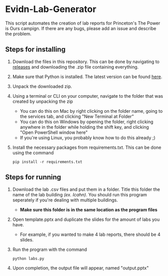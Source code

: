 # Evidn-Lab-Generator

This script automates the creation of lab reports for Princeton's The Power is Ours campign. If there are any bugs, please add an issue and describe the problem.

## Steps for installing

1. Download the files in this repository. This can be done by navigating to [releases](https://github.com/nshaff3r/Evidn-Lab-Generator/releases) and downloading the .zip file containing everything.
2. Make sure that Python is installed. The latest version can be found [here](https://www.python.org/downloads/).
3. Unpack the downloaded zip. 
4. Using a terminal or CLI on your computer, navigate to the folder that was created by unpacking the zip 
    - You can do this on Mac by right clicking on the folder name, going to the services tab, and clicking "New Terminal at Folder"
    - You can do this on Windows by opening the folder, right clicking anywhere in the folder while holding the shift key, and clicking "Open PowerShell window here"
    - If you're using Linux, you probably know how to do this already ;)
5. Install the necessary packages from requirements.txt. This can be done using the command
    
    ```pip install -r requirements.txt```

## Steps for running
1. Download the lab .csv files and put them in a folder. Title this folder the name of the lab building *(ex. Icahn)*. You should run this program seperately if you're dealing with multiple buildings.
    - **Make sure this folder is in the same location as the program files**
2. Open template.pptx and duplicate the slides for the amount of labs you have.
    - For example, if you wanted to make 4 lab reports, there should be 4 slides.
3. Run the program with the command

    ```python labs.py```
4. Upon completion, the output file will appear, named "output.pptx"
